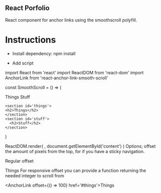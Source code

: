## React Porfolio
React component for anchor links using the smoothscroll polyfill.

# Instructions
- Install dependency: npm install 

- Add script

import React from 'react'
import ReactDOM from 'react-dom'
import AnchorLink from 'react-anchor-link-smooth-scroll'

const SmoothScroll = () => (
  <div>
    <AnchorLink href='#things'>Things</AnchorLink>
    <AnchorLink href='#stuff'>Stuff</AnchorLink>

    <section id='things'>
    <h2>Things</h2>
    </section>
    <section id='stuff'>
      <h2>Stuff</h2>
    </section>
  </div>
)

ReactDOM.render(
  <SmoothScroll />,
  document.getElementById('content')
)
Options; offset the amount of pixels from the top, for if you have a sticky navigation.

Regular offset

 <AnchorLink offset='100' href='#things'>Things</AnchorLink>
For responsive offset you can provide a function returning the needed integer to scroll from

 <AnchorLink offset={() => 100} href='#things'>Things</AnchorLink>


